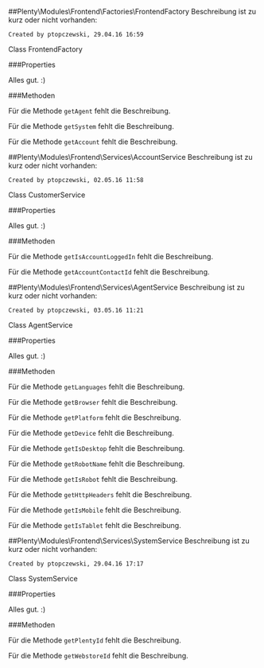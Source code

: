 ##Plenty\Modules\Frontend\Factories\FrontendFactory
Beschreibung ist zu kurz oder nicht vorhanden:

    Created by ptopczewski, 29.04.16 16:59
Class FrontendFactory

###Properties

Alles gut. :)

###Methoden

Für die Methode `getAgent` fehlt die Beschreibung.

Für die Methode `getSystem` fehlt die Beschreibung.

Für die Methode `getAccount` fehlt die Beschreibung.

##Plenty\Modules\Frontend\Services\AccountService
Beschreibung ist zu kurz oder nicht vorhanden:

    Created by ptopczewski, 02.05.16 11:58
Class CustomerService

###Properties

Alles gut. :)

###Methoden

Für die Methode `getIsAccountLoggedIn` fehlt die Beschreibung.

Für die Methode `getAccountContactId` fehlt die Beschreibung.

##Plenty\Modules\Frontend\Services\AgentService
Beschreibung ist zu kurz oder nicht vorhanden:

    Created by ptopczewski, 03.05.16 11:21
Class AgentService

###Properties

Alles gut. :)

###Methoden

Für die Methode `getLanguages` fehlt die Beschreibung.

Für die Methode `getBrowser` fehlt die Beschreibung.

Für die Methode `getPlatform` fehlt die Beschreibung.

Für die Methode `getDevice` fehlt die Beschreibung.

Für die Methode `getIsDesktop` fehlt die Beschreibung.

Für die Methode `getRobotName` fehlt die Beschreibung.

Für die Methode `getIsRobot` fehlt die Beschreibung.

Für die Methode `getHttpHeaders` fehlt die Beschreibung.

Für die Methode `getIsMobile` fehlt die Beschreibung.

Für die Methode `getIsTablet` fehlt die Beschreibung.

##Plenty\Modules\Frontend\Services\SystemService
Beschreibung ist zu kurz oder nicht vorhanden:

    Created by ptopczewski, 29.04.16 17:17
Class SystemService

###Properties

Alles gut. :)

###Methoden

Für die Methode `getPlentyId` fehlt die Beschreibung.

Für die Methode `getWebstoreId` fehlt die Beschreibung.

